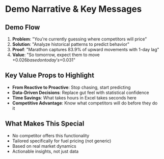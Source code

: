 # Demo Narrative & Key Messages

## Demo Flow
1. **Problem**: "You're currently guessing where competitors will price"
2. **Solution**: "Analyze historical patterns to predict behavior"
3. **Proof**: "Marathon captures 83.9% of upward movements with 1-day lag"
4. **Value**: "So tomorrow, expect them to move +$0.026 based on today's +$0.031"

## Key Value Props to Highlight
- **From Reactive to Proactive**: Stop chasing, start predicting
- **Data-Driven Decisions**: Replace gut feel with statistical confidence
- **Time Savings**: What takes hours in Excel takes seconds here
- **Competitive Advantage**: Know what competitors will do before they do it

## What Makes This Special
- No competitor offers this functionality
- Tailored specifically for fuel pricing (not generic)
- Based on real market dynamics
- Actionable insights, not just data